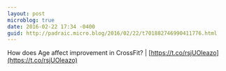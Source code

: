```yaml
---
layout: post
microblog: true
date: 2016-02-22 17:34 -0400
guid: http://padraic.micro.blog/2016/02/22/t701882746990411776.html
---
```

How does Age affect improvement in CrossFit? | [https://t.co/rsjUOleazo](https://t.co/rsjUOleazo)
